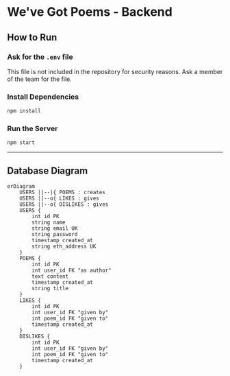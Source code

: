 # We've Got Poems - Backend

## How to Run

### Ask for the `.env` file

This file is not included in the repository for security reasons.
Ask a member of the team for the file.

### Install Dependencies

```bash
npm install
```

### Run the Server

```bash
npm start
```

---

## Database Diagram

```mermaid
erDiagram
    USERS ||--|{ POEMS : creates
    USERS ||--o{ LIKES : gives
    USERS ||--o{ DISLIKES : gives
    USERS {
        int id PK
        string name
        string email UK
        string password
        timestamp created_at
        string eth_address UK
    }
    POEMS {
        int id PK
        int user_id FK "as author"
        text content
        timestamp created_at
        string title
    }
    LIKES {
        int id PK
        int user_id FK "given by"
        int poem_id FK "given to"
        timestamp created_at
    }
    DISLIKES {
        int id PK
        int user_id FK "given by"
        int poem_id FK "given to"
        timestamp created_at
    }

```
